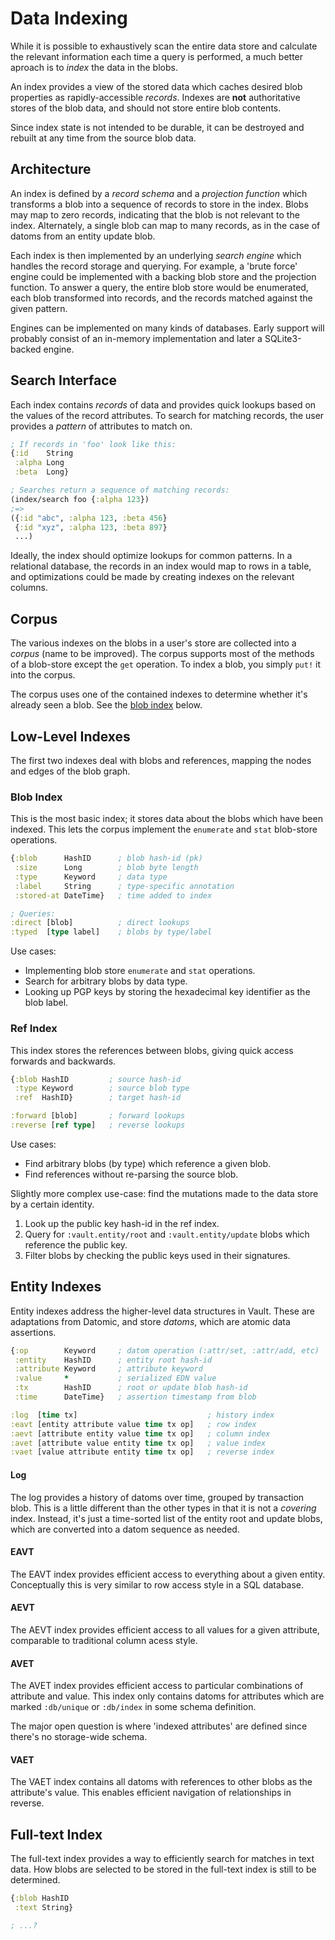 Data Indexing
=============

While it is possible to exhaustively scan the entire data store and calculate
the relevant information each time a query is performed, a much better aproach
is to _index_ the data in the blobs.

An index provides a view of the stored data which caches desired blob properties
as rapidly-accessible _records_. Indexes are **not** authoritative stores of the
blob data, and should not store entire blob contents.

Since index state is not intended to be durable, it can be destroyed and rebuilt
at any time from the source blob data.

## Architecture

An index is defined by a _record schema_ and a _projection function_ which
transforms a blob into a sequence of records to store in the index. Blobs may
map to zero records, indicating that the blob is not relevant to the index.
Alternately, a single blob can map to many records, as in the case of datoms
from an entity update blob.

Each index is then implemented by an underlying _search engine_ which handles
the record storage and querying. For example, a 'brute force' engine could be
implemented with a backing blob store and the projection function. To answer a
query, the entire blob store would be enumerated, each blob transformed into
records, and the records matched against the given pattern.

Engines can be implemented on many kinds of databases. Early support will
probably consist of an in-memory implementation and later a SQLite3-backed
engine.

## Search Interface

Each index contains _records_ of data and provides quick lookups based on the
values of the record attributes. To search for matching records, the user
provides a _pattern_ of attributes to match on.

```clojure
; If records in 'foo' look like this:
{:id    String
 :alpha Long
 :beta  Long}

; Searches return a sequence of matching records:
(index/search foo {:alpha 123})
;=>
({:id "abc", :alpha 123, :beta 456}
 {:id "xyz", :alpha 123, :beta 897}
 ...)
```

Ideally, the index should optimize lookups for common patterns. In a relational
database, the records in an index would map to rows in a table, and
optimizations could be made by creating indexes on the relevant columns.

## Corpus

The various indexes on the blobs in a user's store are collected into a
_corpus_ (name to be improved). The corpus supports most of the methods of a
blob-store except the `get` operation. To index a blob, you simply `put!` it
into the corpus.

The corpus uses one of the contained indexes to determine whether it's already
seen a blob. See the [blob index](#blob-index) below.

## Low-Level Indexes

The first two indexes deal with blobs and references, mapping the nodes and
edges of the blob graph.

### Blob Index

This is the most basic index; it stores data about the blobs which have been
indexed. This lets the corpus implement the `enumerate` and `stat` blob-store
operations.

```clojure
{:blob      HashID      ; blob hash-id (pk)
 :size      Long        ; blob byte length
 :type      Keyword     ; data type
 :label     String      ; type-specific annotation
 :stored-at DateTime}   ; time added to index

; Queries:
:direct [blob]          ; direct lookups
:typed  [type label]    ; blobs by type/label
```

Use cases:
- Implementing blob store `enumerate` and `stat` operations.
- Search for arbitrary blobs by data type.
- Looking up PGP keys by storing the hexadecimal key identifier as the blob
  label.

### Ref Index

This index stores the references between blobs, giving quick access forwards
and backwards.

```clojure
{:blob HashID         ; source hash-id
 :type Keyword        ; source blob type
 :ref  HashID}        ; target hash-id

:forward [blob]       ; forward lookups
:reverse [ref type]   ; reverse lookups
```

Use cases:
- Find arbitrary blobs (by type) which reference a given blob.
- Find references without re-parsing the source blob.

Slightly more complex use-case: find the mutations made to the data store by a
certain identity.
1. Look up the public key hash-id in the ref index.
2. Query for `:vault.entity/root` and `:vault.entity/update` blobs which
   reference the public key.
3. Filter blobs by checking the public keys used in their signatures.

## Entity Indexes

Entity indexes address the higher-level data structures in Vault. These are
adaptations from Datomic, and store _datoms_, which are atomic data assertions.

```clojure
{:op        Keyword     ; datom operation (:attr/set, :attr/add, etc)
 :entity    HashID      ; entity root hash-id
 :attribute Keyword     ; attribute keyword
 :value     *           ; serialized EDN value
 :tx        HashID      ; root or update blob hash-id
 :time      DateTime}   ; assertion timestamp from blob

:log  [time tx]                             ; history index
:eavt [entity attribute value time tx op]   ; row index
:aevt [attribute entity value time tx op]   ; column index
:avet [attribute value entity time tx op]   ; value index
:vaet [value attribute entity time tx op]   ; reverse index
```

#### Log

The log provides a history of datoms over time, grouped by transaction blob.
This is a little different than the other types in that it is not a _covering_
index. Instead, it's just a time-sorted list of the entity root and update
blobs, which are converted into a datom sequence as needed.

#### EAVT

The EAVT index provides efficient access to everything about a given entity.
Conceptually this is very similar to row access style in a SQL database.

#### AEVT

The AEVT index provides efficient access to all values for a given attribute,
comparable to traditional column acess style.

#### AVET

The AVET index provides efficient access to particular combinations of attribute
and value. This index only contains datoms for attributes which are marked
`:db/unique` or `:db/index` in some schema definition.

The major open question is where 'indexed attributes' are defined since there's
no storage-wide schema.

#### VAET

The VAET index contains all datoms with references to other blobs as the
attribute's value. This enables efficient navigation of relationships in
reverse.

## Full-text Index

The full-text index provides a way to efficiently search for matches in text
data. How blobs are selected to be stored in the full-text index is still to be
determined.

```clojure
{:blob HashID
 :text String}

; ...?
```
